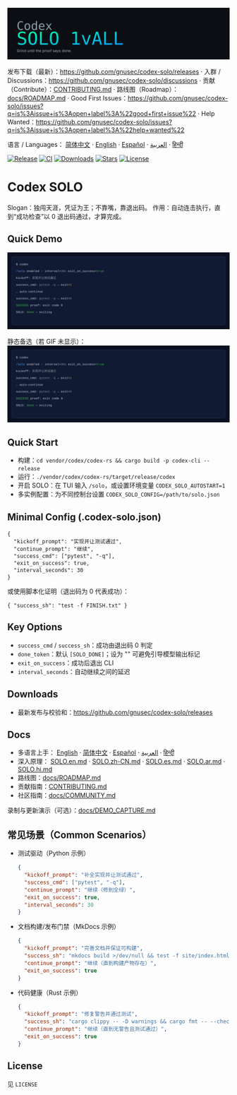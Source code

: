 ![Codex SOLO](assets/banner.svg)

发布下载（最新）：https://github.com/gnusec/codex-solo/releases · 入群 / Discussions：https://github.com/gnusec/codex-solo/discussions · 贡献（Contribute）：[CONTRIBUTING.md](CONTRIBUTING.md) · 路线图（Roadmap）：[docs/ROADMAP.md](docs/ROADMAP.md) · Good First Issues：https://github.com/gnusec/codex-solo/issues?q=is%3Aissue+is%3Aopen+label%3A%22good+first+issue%22 · Help Wanted：https://github.com/gnusec/codex-solo/issues?q=is%3Aissue+is%3Aopen+label%3A%22help+wanted%22

语言 / Languages： [简体中文](docs/README.zh-CN.md) · [English](docs/README.en.md) · [Español](docs/README.es.md) · [العربية](docs/README.ar.md) · [हिन्दी](docs/README.hi.md)

[![Release](https://img.shields.io/github/v/release/gnusec/codex-solo?display_name=tag)](https://github.com/gnusec/codex-solo/releases)
[![CI](https://github.com/gnusec/codex-solo/actions/workflows/release.yml/badge.svg)](https://github.com/gnusec/codex-solo/actions)
[![Downloads](https://img.shields.io/github/downloads/gnusec/codex-solo/total)](https://github.com/gnusec/codex-solo/releases)
[![Stars](https://img.shields.io/github/stars/gnusec/codex-solo?style=social)](https://github.com/gnusec/codex-solo/stargazers)
[![License](https://img.shields.io/github/license/gnusec/codex-solo)](LICENSE)

# Codex SOLO

Slogan：独闯天涯，凭证为王；不靠嘴，靠退出码。
作用：自动连击执行，直到“成功检查”以 0 退出码通过，才算完成。

## Quick Demo
![TUI Demo (GIF)](assets/tui-demo.gif)

静态备选（若 GIF 未显示）：
![TUI Demo (static)](assets/demo.svg)

## Quick Start
- 构建：`cd vendor/codex/codex-rs && cargo build -p codex-cli --release`
- 运行：`./vendor/codex/codex-rs/target/release/codex`
- 开启 SOLO：在 TUI 输入 `/solo`，或设置环境变量 `CODEX_SOLO_AUTOSTART=1`
- 多实例配置：为不同控制台设置 `CODEX_SOLO_CONFIG=/path/to/solo.json`

## Minimal Config (.codex-solo.json)
```
{
  "kickoff_prompt": "实现并让测试通过",
  "continue_prompt": "继续",
  "success_cmd": ["pytest", "-q"],
  "exit_on_success": true,
  "interval_seconds": 30
}
```

或使用脚本化证明（退出码为 0 代表成功）：
```
{ "success_sh": "test -f FINISH.txt" }
```

## Key Options
- `success_cmd` / `success_sh`：成功由退出码 0 判定
- `done_token`：默认 `[SOLO_DONE]`；设为 "" 可避免引导模型输出标记
- `exit_on_success`：成功后退出 CLI
- `interval_seconds`：自动继续之间的延迟

## Downloads
- 最新发布与校验和：https://github.com/gnusec/codex-solo/releases

## Docs
- 多语言上手：
  [English](docs/README.en.md) · [简体中文](docs/README.zh-CN.md) · [Español](docs/README.es.md) · [العربية](docs/README.ar.md) · [हिन्दी](docs/README.hi.md)
- 深入原理：
  [SOLO.en.md](docs/SOLO.en.md) · [SOLO.zh-CN.md](docs/SOLO.zh-CN.md) · [SOLO.es.md](docs/SOLO.es.md) · [SOLO.ar.md](docs/SOLO.ar.md) · [SOLO.hi.md](docs/SOLO.hi.md)
- 路线图：[docs/ROADMAP.md](docs/ROADMAP.md)
 - 贡献指南：[CONTRIBUTING.md](CONTRIBUTING.md)
 - 社区指南：[docs/COMMUNITY.md](docs/COMMUNITY.md)

录制与更新演示（可选）：[docs/DEMO_CAPTURE.md](docs/DEMO_CAPTURE.md)

## 常见场景（Common Scenarios）
- 测试驱动（Python 示例）
  ```json
  {
    "kickoff_prompt": "补全实现并让测试通过",
    "success_cmd": ["pytest", "-q"],
    "continue_prompt": "继续（修到全绿）",
    "exit_on_success": true,
    "interval_seconds": 30
  }
  ```
- 文档构建/发布门禁（MkDocs 示例）
  ```json
  {
    "kickoff_prompt": "完善文档并保证可构建",
    "success_sh": "mkdocs build >/dev/null && test -f site/index.html",
    "continue_prompt": "继续（直到构建产物存在）",
    "exit_on_success": true
  }
  ```
- 代码健康（Rust 示例）
  ```json
  {
    "kickoff_prompt": "修复警告并通过测试",
    "success_sh": "cargo clippy -- -D warnings && cargo fmt -- --check && cargo test -q",
    "continue_prompt": "继续（直到无警告且测试通过）",
    "exit_on_success": true
  }
  ```


## License
见 `LICENSE`
